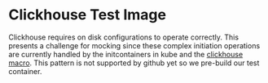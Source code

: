 # Clickhouse Test Image

Clickhouse requires on disk configurations to operate correctly. This presents a challenge for mocking since these complex initiation operations are currently handled by the initcontainers in kube and the [clickhouse macro](https://github.com/xplorfin/clickhouse-docker-macro). This pattern is not supported by github yet so we pre-build our test container.
